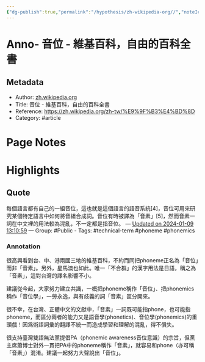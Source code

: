 ```yaml
---
{"dg-publish":true,"permalink":"/hypothesis/zh-wikipedia-org//","noteIcon":"2"}
---
```



# Anno- 音位 - 維基百科，自由的百科全書

## Metadata
- Author: [zh.wikipedia.org]()
- Title: 音位 - 維基百科，自由的百科全書
- Reference: https://zh.wikipedia.org/zh-tw/%E9%9F%B3%E4%BD%8D
- Category: #article

# Page Notes
# Highlights
## Quote
每個語言都有自己的一組音位，這也就是這個語言的語音系統[4]，音位可用來研究某個特定語言中如何將音組合成詞。音位有時被譯為「音素」[5]，然而音素一詞在中文裡的用法較為混亂，不一定都是指音位。 
— [Updated on 2024-01-09 13:10:59](https://hyp.is/EnRL7q8xEe6Z-A9LSgboQw/zh.wikipedia.org/zh-tw/%E9%9F%B3%E4%BD%8D) — Group: #Public
    - Tags:  #technical-term  #phoneme  #phonemics 
    
### Annotation
很高興看到台、中、港兩國三地的維基百科，不約而同把phoneme正名為「音位」而非「音素」。另外，星馬澳也如此。唯一「不合群」的漢字用法是日語，稱之為「音素」，這對台灣的譯名影響不小。

建議從今起，大家努力建立共識，一概把phoneme稱作「音位」、把phonemics稱作「音位學」，一勞永逸，與有歧義的詞「音素」區分開來。

很不幸，在台灣、正體中文的文獻中，「音素」一詞既可能指phone，也可能指phoneme，而區分兩者的能力又是語音學(phonetics)、音位學(phonemics)的重頭戲！因爲術語詞彙的翻譯不統一而造成學習和理解的混亂，得不償失。

很支持臺灣雙語無法黨提倡PA（phonemic awareness音位意識）的宗旨，但黨主席蕭博士對外一貫把PA中的phoneme稱作「音素」，就容易和phone（亦可稱「音素」）混淆。建議一起努力大聲說出「音位」。 


